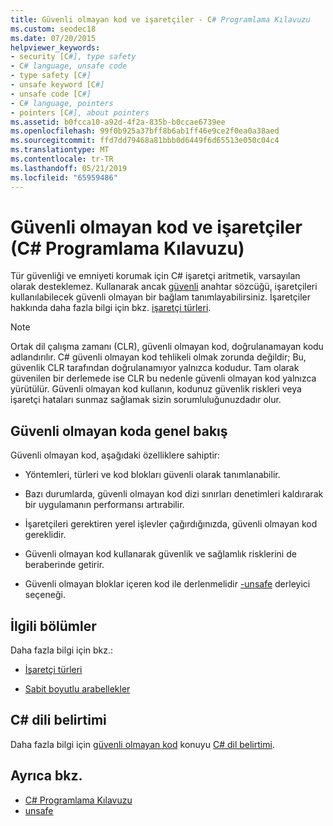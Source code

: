 ```yaml
---
title: Güvenli olmayan kod ve işaretçiler - C# Programlama Kılavuzu
ms.custom: seodec18
ms.date: 07/20/2015
helpviewer_keywords:
- security [C#], type safety
- C# language, unsafe code
- type safety [C#]
- unsafe keyword [C#]
- unsafe code [C#]
- C# language, pointers
- pointers [C#], about pointers
ms.assetid: b0fcca10-a92d-4f2a-835b-b0ccae6739ee
ms.openlocfilehash: 99f0b925a37bff8b6ab1ff46e9ce2f0ea0a38aed
ms.sourcegitcommit: ffd7dd79468a81bbb0d6449f6d65513e050c04c4
ms.translationtype: MT
ms.contentlocale: tr-TR
ms.lasthandoff: 05/21/2019
ms.locfileid: "65959486"
---
```

# <a name="unsafe-code-and-pointers-c-programming-guide"></a>Güvenli olmayan kod ve işaretçiler (C# Programlama Kılavuzu)

Tür güvenliği ve emniyeti korumak için C# işaretçi aritmetik, varsayılan olarak desteklemez. Kullanarak ancak [güvenli](../../language-reference/keywords/unsafe.md) anahtar sözcüğü, işaretçileri kullanılabilecek güvenli olmayan bir bağlam tanımlayabilirsiniz. İşaretçiler hakkında daha fazla bilgi için bkz. [işaretçi türleri](pointer-types.md).  
  
> [!NOTE]
> Ortak dil çalışma zamanı (CLR), güvenli olmayan kod, doğrulanamayan kodu adlandırılır. C# güvenli olmayan kod tehlikeli olmak zorunda değildir; Bu, güvenlik CLR tarafından doğrulanamıyor yalnızca kodudur. Tam olarak güvenilen bir derlemede ise CLR bu nedenle güvenli olmayan kod yalnızca yürütülür. Güvenli olmayan kod kullanın, kodunuz güvenlik riskleri veya işaretçi hataları sunmaz sağlamak sizin sorumluluğunuzdadır olur.  
  
## <a name="unsafe-code-overview"></a>Güvenli olmayan koda genel bakış

Güvenli olmayan kod, aşağıdaki özelliklere sahiptir:

- Yöntemleri, türleri ve kod blokları güvenli olarak tanımlanabilir.

- Bazı durumlarda, güvenli olmayan kod dizi sınırları denetimleri kaldırarak bir uygulamanın performansı artırabilir.

- İşaretçileri gerektiren yerel işlevler çağırdığınızda, güvenli olmayan kod gereklidir.

- Güvenli olmayan kod kullanarak güvenlik ve sağlamlık risklerini de beraberinde getirir.

- Güvenli olmayan bloklar içeren kod ile derlenmelidir [-unsafe](../../language-reference/compiler-options/unsafe-compiler-option.md) derleyici seçeneği.
  
## <a name="related-sections"></a>İlgili bölümler

Daha fazla bilgi için bkz.:

- [İşaretçi türleri](pointer-types.md)

- [Sabit boyutlu arabellekler](fixed-size-buffers.md)

## <a name="c-language-specification"></a>C# dili belirtimi

Daha fazla bilgi için [güvenli olmayan kod](~/_csharplang/spec/unsafe-code.md) konuyu [ C# dil belirtimi](~/_csharplang/spec/introduction.md).
  
## <a name="see-also"></a>Ayrıca bkz.

- [C# Programlama Kılavuzu](../index.md)
- [unsafe](../../language-reference/keywords/unsafe.md)
